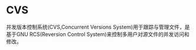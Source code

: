 # CVS

并发版本控制系统(CVS,Concurrent Versions System)用于跟踪与管理文件，是基于GNU RCS(Reversion Control System)来控制多用户对源文件的并发访问和修改。